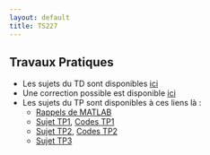 ```yaml
---
layout: default
title: TS227
---
```


## Travaux Pratiques

- Les sujets du TD sont disponibles [ici](/assets/cours/TS227/TD_TS_227.pdf)
- Une correction possible est disponible [ici](/assets/cours/TS227/correction_TD_TS_227.pdf)
- Les sujets du TP sont disponibles à ces liens là :
  - [Rappels de MATLAB](/assets/cours/TS227/Rappels_MATLAB.pdf)
  - [Sujet TP1](/assets/cours/TS227/TP1.pdf), [Codes TP1](/assets/cours/TS227/TP1.zip)
  - [Sujet TP2](/assets/cours/TS227/TP2.pdf), [Codes TP2](/assets/cours/TS227/TP2.zip)
  - [Sujet TP3](/assets/cours/TS227/TP3.pdf)


